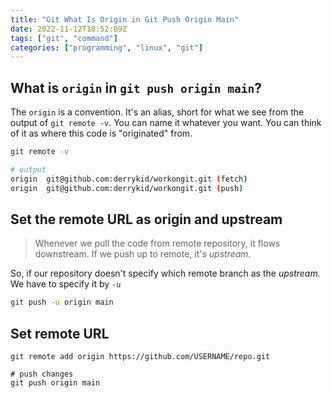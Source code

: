 ```yaml
---
title: "Git What Is Origin in Git Push Origin Main"
date: 2022-11-12T18:52:09Z
tags: ["git", "command"]
categories: ["programming", "linux", "git"]
---
```


## What is `origin` in `git push origin main`?

The `origin` is a convention. It's an alias, short for what we see from the output of `git remote -v`. You can name it whatever you want. You can think of it as where this code is "originated" from.
```bash
git remote -v

# output
origin	git@github.com:derrykid/workongit.git (fetch)
origin	git@github.com:derrykid/workongit.git (push)
```


## Set the remote URL as origin and upstream

> Whenever we pull the code from remote repository, it flows downstream. If we push up to remote, it's *upstream.* 

So, if our repository doesn't specify which remote branch as the *upstream.* We have to specify it by `-u`

```bash
git push -u origin main
```

## Set remote URL
```
git remote add origin https://github.com/USERNAME/repo.git

# push changes
git push origin main
```

